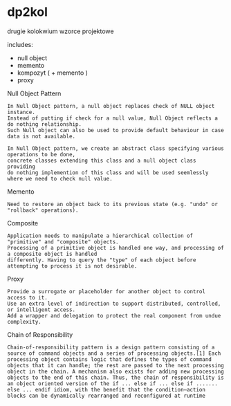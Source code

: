 # dp2kol
drugie kolokwium wzorce projektowe

includes:
- null object
- memento
- kompozyt ( + memento )
- proxy




Null Object Pattern 
	
	In Null Object pattern, a null object replaces check of NULL object instance. 
	Instead of putting if check for a null value, Null Object reflects a do nothing relationship. 
	Such Null object can also be used to provide default behaviour in case data is not available.
	
	In Null Object pattern, we create an abstract class specifying various operations to be done, 
	concrete classes extending this class and a null object class providing 
	do nothing implemention of this class and will be used seemlessly where we need to check null value.
	
	
Memento

	Need to restore an object back to its previous state (e.g. "undo" or "rollback" operations).

	
Composite
	
	Application needs to manipulate a hierarchical collection of "primitive" and "composite" objects. 
	Processing of a primitive object is handled one way, and processing of a composite object is handled 
	differently. Having to query the "type" of each object before attempting to process it is not desirable.
	
	
Proxy

    Provide a surrogate or placeholder for another object to control access to it.
    Use an extra level of indirection to support distributed, controlled, or intelligent access.
    Add a wrapper and delegation to protect the real component from undue complexity.
	
Chain of Responsibility

	Chain-of-responsibility pattern is a design pattern consisting of a source of command objects and a series of processing objects.[1] Each processing object contains logic that defines the types of command objects that it can handle; the rest are passed to the next processing object in the chain. A mechanism also exists for adding new processing objects to the end of this chain. Thus, the chain of responsibility is an object oriented version of the if ... else if ... else if ....... else ... endif idiom, with the benefit that the condition–action blocks can be dynamically rearranged and reconfigured at runtime
	